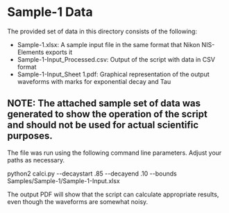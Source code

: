 # Sample-1 Data

The provided set of data in this directory consists of the following:

- Sample-1.xlsx: A sample input file in the same format that Nikon NIS-Elements exports it
- Sample-1-Input_Processed.csv: Output of the script with data in CSV format
- Sample-1-Input_Sheet 1.pdf: Graphical representation of the output waveforms with marks for exponential decay and Tau

## NOTE: The attached sample set of data was generated to show the operation of the script and should not be used for actual scientific purposes.

The file was run using the following command line parameters. Adjust your paths as necessary.

  python2 calci.py --decaystart .85 --decayend .10 --bounds Samples/Sample-1/Sample-1-Input.xlsx 

The output PDF will show that the script can calculate appropriate results, even though the waveforms are somewhat noisy.
